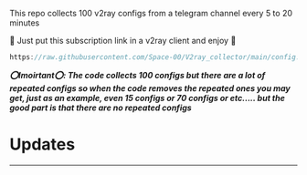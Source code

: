 This repo collects 100 v2ray configs from a telegram channel every 5 to 20 minutes

💙 Just put this subscription link in a v2ray client and enjoy 💙

```javascript
https://raw.githubusercontent.com/Space-00/V2ray_collector/main/config.txt
```

***⭕Imoirtant⭕: The code collects 100 configs but there are a lot of repeated configs so when the code removes the repeated ones you may get, just as an example, even 15 configs or 70 configs or etc..... but the good part is that there are no repeated configs***



# Updates
--------------------
